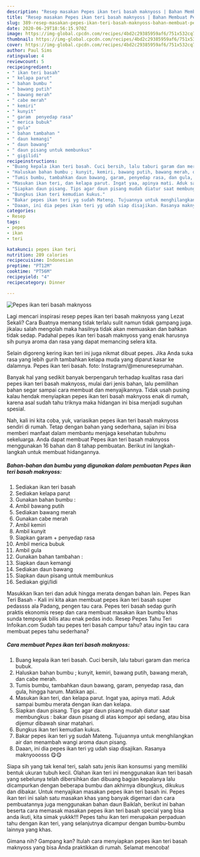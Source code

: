 ```yaml
---
description: "Resep masakan Pepes ikan teri basah maknyoss | Bahan Membuat Pepes ikan teri basah maknyoss Yang Sedap"
title: "Resep masakan Pepes ikan teri basah maknyoss | Bahan Membuat Pepes ikan teri basah maknyoss Yang Sedap"
slug: 389-resep-masakan-pepes-ikan-teri-basah-maknyoss-bahan-membuat-pepes-ikan-teri-basah-maknyoss-yang-sedap
date: 2020-06-29T18:56:15.970Z
image: https://img-global.cpcdn.com/recipes/4bd2c29385959af6/751x532cq70/pepes-ikan-teri-basah-maknyoss-foto-resep-utama.jpg
thumbnail: https://img-global.cpcdn.com/recipes/4bd2c29385959af6/751x532cq70/pepes-ikan-teri-basah-maknyoss-foto-resep-utama.jpg
cover: https://img-global.cpcdn.com/recipes/4bd2c29385959af6/751x532cq70/pepes-ikan-teri-basah-maknyoss-foto-resep-utama.jpg
author: Paul Sims
ratingvalue: 4
reviewcount: 5
recipeingredient:
- " ikan teri basah"
- " kelapa parut"
- " bahan bumbu "
- " bawang putih"
- " bawang merah"
- " cabe merah"
- " kemiri"
- " kunyit"
- " garam  penyedap rasa"
- " merica bubuk"
- " gula"
- " bahan tambahan "
- " daun kemangi"
- " daun bawang"
- " daun pisang untuk membunkus"
- " gigilidi"
recipeinstructions:
- "Buang kepala ikan teri basah. Cuci bersih, lalu taburi garam dan merica bubuk."
- "Haluskan bahan bumbu ; kunyit, kemiri, bawang putih, bawang merah, dan cabe merah."
- "Tumis bumbu, tambahkan daun bawang, garam, penyedap rasa, dan gula, hingga harum. Matikan api.."
- "Masukan ikan teri, dan kelapa parut. Ingat yaa, apinya mati. Aduk sampai bumbu merata dengan ikan dan kelapa."
- "Siapkan daun pisang. Tips agar daun pisang mudah diatur saat membungkus : bakar daun pisang di atas kompor api sedang, atau bisa dijemur dibawah sinar matahari."
- "Bungkus ikan teri kemudian kukus."
- "Bakar pepes ikan teri yg sudah Mateng. Tujuannya untuk menghilangkan air dan menambah wangi aroma daun pisang."
- "Daaan, ini dia pepes ikan teri yg udah siap disajikan. Rasanya maknyooosss 😋😋"
categories:
- Resep
tags:
- pepes
- ikan
- teri

katakunci: pepes ikan teri 
nutrition: 289 calories
recipecuisine: Indonesian
preptime: "PT12M"
cooktime: "PT56M"
recipeyield: "4"
recipecategory: Dinner

---
```



![Pepes ikan teri basah maknyoss](https://img-global.cpcdn.com/recipes/4bd2c29385959af6/751x532cq70/pepes-ikan-teri-basah-maknyoss-foto-resep-utama.jpg)

Lagi mencari inspirasi resep pepes ikan teri basah maknyoss yang Lezat Sekali? Cara Buatnya memang tidak terlalu sulit namun tidak gampang juga. jikalau salah mengolah maka hasilnya tidak akan memuaskan dan bahkan tidak sedap. Padahal pepes ikan teri basah maknyoss yang enak harusnya sih punya aroma dan rasa yang dapat memancing selera kita.

Selain digoreng kering ikan teri ini juga nikmat dibuat pepes. Jika Anda suka rasa yang lebih gurih tambahkan kelapa muda yang diparut kasar ke dalamnya. Pepes ikan teri basah. foto: Instagram/@menureseprumahan.

Banyak hal yang sedikit banyak berpengaruh terhadap kualitas rasa dari pepes ikan teri basah maknyoss, mulai dari jenis bahan, lalu pemilihan bahan segar sampai cara membuat dan menyajikannya. Tidak usah pusing kalau hendak menyiapkan pepes ikan teri basah maknyoss enak di rumah, karena asal sudah tahu triknya maka hidangan ini bisa menjadi suguhan spesial.


Nah, kali ini kita coba, yuk, variasikan pepes ikan teri basah maknyoss sendiri di rumah. Tetap dengan bahan yang sederhana, sajian ini bisa memberi manfaat dalam membantu menjaga kesehatan tubuhmu sekeluarga. Anda dapat membuat Pepes ikan teri basah maknyoss menggunakan 16 bahan dan 8 tahap pembuatan. Berikut ini langkah-langkah untuk membuat hidangannya.

<!--inarticleads1-->

##### Bahan-bahan dan bumbu yang digunakan dalam pembuatan Pepes ikan teri basah maknyoss:

1. Sediakan  ikan teri basah
1. Sediakan  kelapa parut
1. Gunakan  bahan bumbu :
1. Ambil  bawang putih
1. Sediakan  bawang merah
1. Gunakan  cabe merah
1. Ambil  kemiri
1. Ambil  kunyit
1. Siapkan  garam + penyedap rasa
1. Ambil  merica bubuk
1. Ambil  gula
1. Gunakan  bahan tambahan :
1. Siapkan  daun kemangi
1. Sediakan  daun bawang
1. Siapkan  daun pisang untuk membunkus
1. Sediakan  gigi/lidi


Masukkan Ikan teri dan aduk hingga merata dengan bahan lain. Pepes Ikan Teri Basah - Kali ini kita akan membuat pepes ikan teri basah super pedassss ala Padang, pengen tau cara. Pepes teri basah sedap gurih praktis ekonomis resep dan cara membuat masakan ikan bumbu khas sunda tempoyak bilis atau enak pedas indo. Resep Pepes Tahu Teri Infoikan.com Sudah tau pepes teri basah campur tahu? atau ingin tau cara membuat pepes tahu sederhana? 

<!--inarticleads2-->

##### Cara membuat Pepes ikan teri basah maknyoss:

1. Buang kepala ikan teri basah. Cuci bersih, lalu taburi garam dan merica bubuk.
1. Haluskan bahan bumbu ; kunyit, kemiri, bawang putih, bawang merah, dan cabe merah.
1. Tumis bumbu, tambahkan daun bawang, garam, penyedap rasa, dan gula, hingga harum. Matikan api..
1. Masukan ikan teri, dan kelapa parut. Ingat yaa, apinya mati. Aduk sampai bumbu merata dengan ikan dan kelapa.
1. Siapkan daun pisang. Tips agar daun pisang mudah diatur saat membungkus : bakar daun pisang di atas kompor api sedang, atau bisa dijemur dibawah sinar matahari.
1. Bungkus ikan teri kemudian kukus.
1. Bakar pepes ikan teri yg sudah Mateng. Tujuannya untuk menghilangkan air dan menambah wangi aroma daun pisang.
1. Daaan, ini dia pepes ikan teri yg udah siap disajikan. Rasanya maknyooosss 😋😋


Siapa sih yang tak kenal teri, salah satu jenis ikan konsumsi yang memiliki bentuk ukuran tubuh kecil. Olahan ikan teri ini menggunakan ikan teri basah yang sebelunya telah dibersihkan dan dibuang bagian kepalanya lalu dicampurkan dengan beberapa bumbu dan akhirnya dibungkus, dikukus dan dibakar. Untuk menyajikan masakan pepes ikan teri basah ini. Pepes ikan teri ini salah satu masakan khas yang banyak digemari dan cara pembuatannya juga menggunakan bahan daun Baiklah, berikut ini bahan beserta cara memasak masakan pepes ikan teri basah special yang bisa anda ikuti, kita simak yukkk!!! Pepes tahu ikan teri merupakan perpaduan tahu dengan ikan teri, yang selanjutnya dicampur dengan bumbu-bumbu lainnya yang khas. 

Gimana nih? Gampang kan? Itulah cara menyiapkan pepes ikan teri basah maknyoss yang bisa Anda praktikkan di rumah. Selamat mencoba!
